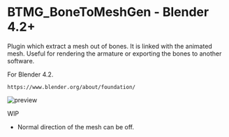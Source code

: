 #     BTMG_BoneToMeshGen - Blender 4.2+
Plugin which extract a mesh out of bones. It is linked with the animated mesh.
Useful for rendering the armature or exporting the bones to another software.

For Blender 4.2.
```
https://www.blender.org/about/foundation/
```
![preview](https://github.com/user-attachments/assets/47c010dd-01d0-44d2-9532-34fd66498669)

WIP
- Normal direction of the mesh can be off.
